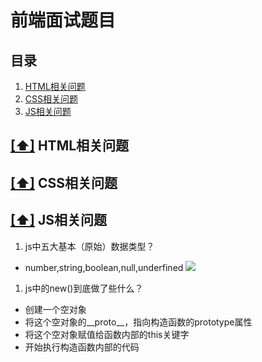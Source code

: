 # 前端面试题目

## <a name="catalog">目录</a>

1. [HTML相关问题](#html)
1. [CSS相关问题](#css)
1. [JS相关问题](#js)

## [[⬆]](#catalog) <a name="html">HTML相关问题</a>
  
## [[⬆]](#catalog) <a name="css">CSS相关问题</a>

## [[⬆]](#catalog) <a name="js">JS相关问题</a>
1. js中五大基本（原始）数据类型？
* number,string,boolean,null,underfined
![](https://images2015.cnblogs.com/blog/315302/201702/315302-20170205164840214-221836365.png)
1. js中的new()到底做了些什么？
* 创建一个空对象
* 将这个空对象的__proto__，指向构造函数的prototype属性
* 将这个空对象赋值给函数内部的this关键字
* 开始执行构造函数内部的代码
